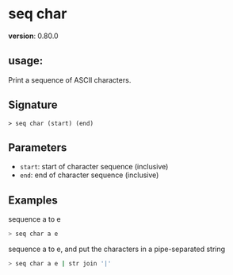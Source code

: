 # seq char

**version**: 0.80.0

## **usage**:

Print a sequence of ASCII characters.

## Signature

`> seq char (start) (end)`

## Parameters

- `start`: start of character sequence (inclusive)
- `end`: end of character sequence (inclusive)

## Examples

sequence a to e

```bash
> seq char a e
```

sequence a to e, and put the characters in a pipe-separated string

```bash
> seq char a e | str join '|'
```
